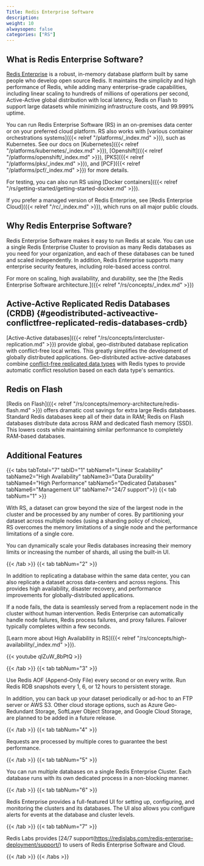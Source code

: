 ```yaml
---
Title: Redis Enterprise Software
description:
weight: 10
alwaysopen: false
categories: ["RS"]
---
```


## What is Redis Enterprise Software?

[Redis Enterprise](https://redislabs.com/redis-enterprise/) is a robust, in-memory database platform built by same people who develop open source Redis. It maintains the simplicity and high performance of Redis, while adding many enterprise-grade capabilities, including linear scaling to hundreds of millions of operations per second, Active-Active global distribution with local latency, Redis on Flash to support large datasets while minimizing infrastructure costs, and 99.999% uptime.

You can run Redis Enterprise Software (RS) in an on-premises data center or on your preferred cloud platform. RS also works with [various container orchestrations systems]({{< relref "/platforms/_index.md" >}}), such as Kubernetes. See our docs on [Kubernetes]({{< relref "/platforms/kubernetes/_index.md" >}}), [Openshift]({{< relref "/platforms/openshift/_index.md" >}}), [PKS]({{< relref "/platforms/pks/_index.md" >}}), and [PCF]({{< relref "/platforms/pcf/_index.md" >}}) for more details.

For testing, you can also run RS using [Docker containers]({{< relref "/rs/getting-started/getting-started-docker.md" >}}).

If you prefer a managed version of Redis Enterprise, see [Redis Enterprise Cloud]({{< relref "/rc/_index.md" >}}), which runs on all major public clouds.

## Why Redis Enterprise Software?

Redis Enterprise Software makes it easy to run Redis at scale. You can use a single Redis Enterprise Cluster to provision as many Redis databases as you need for your organization, and each of these databases can be tuned and scaled independently. In addition, Redis Enterprise supports many enterprise security features, including role-based access control.

For more on scaling, high availability, and durability, see the [the Redis Enterprise Software architecture.]({{< relref "/rs/concepts/_index.md" >}})

## Active-Active Replicated Redis Databases (CRDB) {#geodistributed-activeactive-conflictfree-replicated-redis-databases-crdb}

[Active-Active databases]({{< relref "/rs/concepts/intercluster-replication.md" >}}) provide global, geo-distributed database replication with conflict-free local writes. This greatly simplifies the development of globally distributed applications. Geo-distributed active-active databases combine [conflict-free replicated data types](https://en.wikipedia.org/wiki/Conflict-free_replicated_data_type) with Redis types to provide automatic conflict resolution based on each data type's semantics.

## Redis on Flash

[Redis on Flash]({{< relref "/rs/concepts/memory-architecture/redis-flash.md" >}}) offers dramatic cost savings for extra large Redis databases. Standard Redis databases keep all of their data in RAM; Redis on Flash databases distribute data across RAM and dedicated flash memory (SSD). This lowers costs while maintaining similar performance to completely RAM-based databases.

## Additional Features

{{< tabs tabTotal="7" tabID="1" tabName1="Linear Scalability" tabName2="High Availability" tabName3="Data Durability" tabName4="High Performance" tabName5="Dedicated Databases" tabName6="Management UI" tabName7="24/7 support">}}
{{< tab tabNum="1" >}}

With RS, a dataset can grow beyond the size of the largest node in the cluster and
be processed by any number of cores. By partitioning your dataset across multiple nodes (using a sharding policy of choice), RS overcomes the memory limitations of a single node and the performance limitations of a single core.

You can dynamically scale your Redis databases increasing their memory limits or increasing the number of shards, all using the built-in UI.

{{< /tab >}}
{{< tab tabNum="2" >}}

In addition to replicating a database within the same data center, you
can also replicate a dataset across data-centers and across regions. This provides high availability, disaster recovery, and performance improvements for globally-distributed applications.

If a node fails, the data is seamlessly served from a replacement node
in the cluster without human intervention. Redis Enterprise can
automatically handle node failures, Redis process failures, and proxy
failures. Failover typically completes within a few seconds.

[Learn more about High Availability in RS]({{< relref "/rs/concepts/high-availability/_index.md" >}}).

{{< youtube qIZuW_8bPtQ >}}

{{< /tab >}}
{{< tab tabNum="3" >}}

Use Redis AOF (Append-Only File) every second or on
every write. Run Redis RDB snapshots every 1, 6, or 12 hours
to persistent storage.

In addition, you can back up your dataset
periodically or ad-hoc to an FTP server or AWS S3. Other cloud storage
options, such as Azure Geo-Redundant Storage, SoftLayer Object Storage,
and Google Cloud Storage, are planned to be added in a future release.

{{< /tab >}}
{{< tab tabNum="4" >}}

Requests are processed by multiple cores to guarantee the best
performance.

{{< /tab >}}
{{< tab tabNum="5" >}}

You can run multiple databases on a single Redis Enterprise Cluster.
Each database runs with its own dedicated process in a non-blocking manner.

{{< /tab >}}
{{< tab tabNum="6" >}}

Redis Enterprise provides a full-featured UI
for setting up, configuring, and monitoring the clusters and its
databases. The UI also allows you configure alerts for events at the database and cluster levels.

{{< /tab >}}
{{< tab tabNum="7" >}}

Redis Labs provides [24/7 support(https://redislabs.com/redis-enterprise-deployment/support/) to users of Redis Enterprise Software and Cloud.

{{< /tab >}}
{{< /tabs >}}
